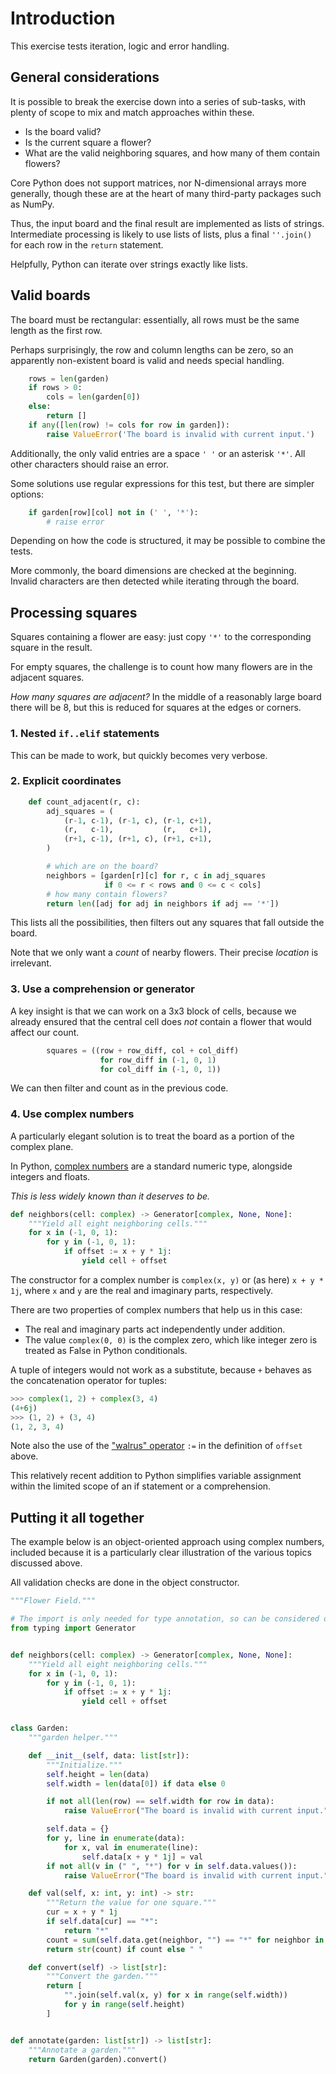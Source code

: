 
# Introduction

This exercise tests iteration, logic and error handling.

## General considerations

It is possible to break the exercise down into a series of sub-tasks, with plenty of scope to mix and match approaches within these.

- Is the board valid?
- Is the current square a flower?
- What are the valid neighboring squares, and how many of them contain flowers?

Core Python does not support matrices, nor N-dimensional arrays more generally, though these are at the heart of many third-party packages such as NumPy.

Thus, the input board and the final result are implemented as lists of strings.
Intermediate processing is likely to use lists of lists, plus a final `''.join()` for each row in the `return` statement.

Helpfully, Python can iterate over strings exactly like lists.

## Valid boards

The board must be rectangular: essentially, all rows must be the same length as the first row.

Perhaps surprisingly, the row and column lengths can be zero, so an apparently non-existent board is valid and needs special handling.

```python
    rows = len(garden)
    if rows > 0:
        cols = len(garden[0])
    else:
        return []
    if any([len(row) != cols for row in garden]):
        raise ValueError('The board is invalid with current input.')
```

Additionally, the only valid entries are a space `' '` or an asterisk `'*'`. All other characters should raise an error.

Some solutions use regular expressions for this test, but there are simpler options:

```python
    if garden[row][col] not in (' ', '*'):
        # raise error
```

Depending on how the code is structured, it may be possible to combine the tests.

More commonly, the board dimensions are checked at the beginning. 
Invalid characters are then detected while iterating through the board.

## Processing squares

Squares containing a flower are easy: just copy `'*'` to the corresponding square in the result.

For empty squares, the challenge is to count how many flowers are in the adjacent squares.

*How many squares are adjacent?* In the middle of a reasonably large board there will be 8, but this is reduced for squares at the edges or corners.

### 1. Nested `if..elif` statements

This can be made to work, but quickly becomes very verbose.

### 2. Explicit coordinates

```python
    def count_adjacent(r, c):
        adj_squares = (
            (r-1, c-1), (r-1, c), (r-1, c+1),
            (r,   c-1),           (r,   c+1),
            (r+1, c-1), (r+1, c), (r+1, c+1),
        )

        # which are on the board?
        neighbors = [garden[r][c] for r, c in adj_squares
                     if 0 <= r < rows and 0 <= c < cols]
        # how many contain flowers?
        return len([adj for adj in neighbors if adj == '*'])
```

This lists all the possibilities, then filters out any squares that fall outside the board.

Note that we only want a _count_ of nearby flowers.
Their precise _location_ is irrelevant.

### 3. Use a comprehension or generator

A key insight is that we can work on a 3x3 block of cells, because we already ensured that the central cell does *not* contain a flower that would affect our count.

```python
        squares = ((row + row_diff, col + col_diff) 
                    for row_diff in (-1, 0, 1) 
                    for col_diff in (-1, 0, 1))
```

We can then filter and count as in the previous code.

### 4. Use complex numbers

A particularly elegant solution is to treat the board as a portion of the complex plane.

In Python, [complex numbers][complex-numbers] are a standard numeric type, alongside integers and floats.

*This is less widely known than it deserves to be.*

```python
def neighbors(cell: complex) -> Generator[complex, None, None]:
    """Yield all eight neighboring cells."""
    for x in (-1, 0, 1):
        for y in (-1, 0, 1):
            if offset := x + y * 1j:
                yield cell + offset
```

The constructor for a complex number is `complex(x, y)` or (as here) `x + y * 1j`, where `x` and `y` are the real and imaginary parts, respectively.

There are two properties of complex numbers that help us in this case:

- The real and imaginary parts act independently under addition.
- The value `complex(0, 0)` is the complex zero, which like integer zero is treated as False in Python conditionals.

A tuple of integers would not work as a substitute, because `+` behaves as the concatenation operator for tuples:

```python
>>> complex(1, 2) + complex(3, 4)
(4+6j)
>>> (1, 2) + (3, 4)
(1, 2, 3, 4)
```

Note also the use of the ["walrus" operator][walrus-operator] `:=` in the definition of `offset` above.

This relatively recent addition to Python simplifies variable assignment within the limited scope of an if statement or a comprehension.

## Putting it all together

The example below is an object-oriented approach using complex numbers, included because it is a particularly clear illustration of the various topics discussed above.

All validation checks are done in the object constructor.

```python
"""Flower Field."""

# The import is only needed for type annotation, so can be considered optional.
from typing import Generator


def neighbors(cell: complex) -> Generator[complex, None, None]:
    """Yield all eight neighboring cells."""
    for x in (-1, 0, 1):
        for y in (-1, 0, 1):
            if offset := x + y * 1j:
                yield cell + offset


class Garden:
    """garden helper."""

    def __init__(self, data: list[str]):
        """Initialize."""
        self.height = len(data)
        self.width = len(data[0]) if data else 0

        if not all(len(row) == self.width for row in data):
            raise ValueError("The board is invalid with current input.")

        self.data = {}
        for y, line in enumerate(data):
            for x, val in enumerate(line):
                self.data[x + y * 1j] = val
        if not all(v in (" ", "*") for v in self.data.values()):
            raise ValueError("The board is invalid with current input.")

    def val(self, x: int, y: int) -> str:
        """Return the value for one square."""
        cur = x + y * 1j
        if self.data[cur] == "*":
            return "*"
        count = sum(self.data.get(neighbor, "") == "*" for neighbor in neighbors(cur))
        return str(count) if count else " "

    def convert(self) -> list[str]:
        """Convert the garden."""
        return [
            "".join(self.val(x, y) for x in range(self.width))
            for y in range(self.height)
        ]


def annotate(garden: list[str]) -> list[str]:
    """Annotate a garden."""
    return Garden(garden).convert()
```

[complex-numbers]: https://exercism.org/tracks/python/concepts/complex-numbers
[walrus-operator]: https://peps.python.org/pep-0572/
